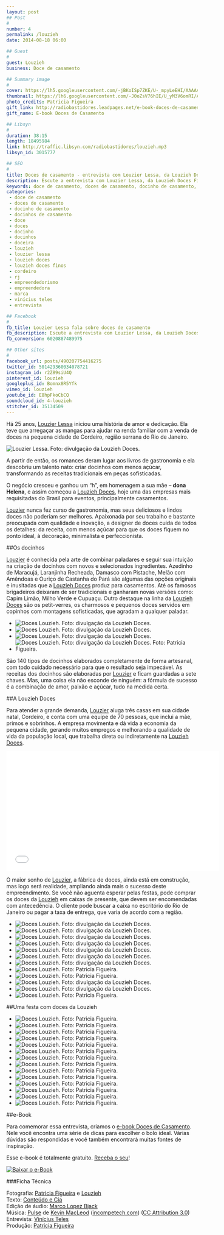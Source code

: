 ```yaml
---
layout: post
## Post
#
number: 4
permalink: /louzieh
date: 2014-08-18 06:00

## Guest
#
guest: Louzieh
business: Doce de casamento

## Summary image
#
cover: https://lh5.googleusercontent.com/-jBKoISp7ZKE/U-_mpyLeEHI/AAAAAAAAAYs/INpjtiwCN3Q/s800/weddingday_louzieh-doces-finos_04-reduzida.jpg
thumbnail: https://lh6.googleusercontent.com/-J0oZsV76hIE/U_yM3V6omRI/AAAAAAAAAoo/U_kr8dOLVxU/s800/instagram-post.jpg
photo_credits: Patricia Figueira
gift_link: http://radiobastidores.leadpages.net/e-book-doces-de-casamento/
gift_name: E-book Doces de Casamento

## Libsyn
#
duration: 38:15
length: 18495984
link: http://traffic.libsyn.com/radiobastidores/louzieh.mp3
libsyn_id: 3015777

## SEO
#
title: Doces de casamento - entrevista com Louzier Lessa, da Louzieh Doces Finos
description: Escute a entrevista com Louzier Lessa, da Louzieh Doces Finos, que faz alguns dos melhores doces de casamento do Brasil.
keywords: doce de casamento, doces de casamento, docinho de casamento, docinhos de casamento, doce, doces, docinho, docinhos, doceira, louzieh, louzier lessa, louzieh doces, louzieh doces finos, cordeiro, rj, empreendedorismo, empreendedora, marca, vinícius teles, entrevista
categories:
 - doce de casamento
 - doces de casamento
 - docinho de casamento
 - docinhos de casamento
 - doce
 - doces
 - docinho
 - docinhos
 - doceira
 - louzieh
 - louzier lessa
 - louzieh doces
 - louzieh doces finos
 - cordeiro
 - rj
 - empreendedorismo
 - empreendedora
 - marca
 - vinícius teles
 - entrevista

## Facebook
#
fb_title: Louzier Lessa fala sobre doces de casamento
fb_description: Escute a entrevista com Louzier Lessa, da Louzieh Doces, sobre docinhos de casamento.
fb_conversion: 6020887489975

## Other sites
#
facebook_url: posts/490207754416275
twitter_id: 501429360034078721
instagram_id: r2Z89siU4Q
pinterest_id: louzieh
googleplus_id: Bomnx8R5Yfk
vimeo_id: louzieh
youtube_id: E8hpFkoCbCQ
soundcloud_id: 4-louzieh
stitcher_id: 35134509
---
```

Há 25 anos, [Louzier Lessa][qs] iniciou uma história de amor e dedicação. Ela teve que arregaçar as mangas para ajudar na renda familiar com a venda de doces na pequena cidade de Cordeiro, região serrana do Rio de Janeiro.

![][fl]

A partir de então, os romances deram lugar aos livros de gastronomia e ela descobriu um talento nato: criar docinhos com menos açúcar, transformando as receitas tradicionais em peças sofisticadas.

O negócio cresceu e ganhou um “h”, em homenagem a sua mãe – **dona Helena**, e assim começou a [Louzieh Doces][ld], hoje uma das empresas mais requisitadas do Brasil para eventos, principalmente casamentos.

[Louzier][qs] nunca fez curso de gastronomia, mas seus deliciosos e lindos doces não poderiam ser melhores. Apaixonada por seu trabalho e bastante preocupada com qualidade e inovação, a designer de doces cuida de todos os detalhes: da receita, com menos açúcar para que os doces fiquem no ponto ideal, à decoração, minimalista e perfeccionista.

##Os docinhos

[Louzier][qs] é conhecida pela arte de combinar paladares e seguir sua intuição na criação de docinhos com novos e selecionados ingredientes.
Azedinho de Maracujá, Laranjinha Recheada, Damasco com Pistache, Melão com Amêndoas e Ouriço de Castanha do Pará são algumas das opções originais e inusitadas que a [Louzieh Doces][ld] produz para casamentos. Até os famosos brigadeiros deixaram de ser tradicionais e ganharam novas versões como: Capim Limão, Milho Verde e Cupuaçu. Outro destaque na linha da [Louzieh Doces][ld] são os petit-verres, os charmosos e pequenos doces servidos em copinhos com montagens sofisticadas, que agradam a qualquer paladar.

* ![][f01]
* ![][f02]
* ![][f03]
* ![][f04]

São 140 tipos de docinhos elaborados completamente de forma artesanal, com todo cuidado necessário para que o resultado seja impecável.
As receitas dos docinhos são elaboradas por [Louzier][qs] e ficam guardadas a sete chaves. Mas, uma coisa ela não esconde de ninguém: a fórmula de sucesso é a combinação de amor, paixão e açúcar, tudo na medida certa.

##A Louzieh Doces

Para atender a grande demanda, [Louzier][qs] aluga três casas em sua cidade natal, Cordeiro, e conta com uma equipe de 70 pessoas, que inclui a mãe, primos e sobrinhos. A empresa movimenta e dá vida a economia da pequena cidade, gerando muitos empregos e melhorando a qualidade de vida da população local, que trabalha direta ou indiretamente na [Louzieh Doces][ld].

<div class="video player">
  <iframe width="560" height="315" src="//www.youtube.com/embed/Eu0ZN8VOJww?list=PLTa2L6-zQyLKyDBmrbItJN75RD3jVmgtp" frameborder="0" allowfullscreen></iframe>
</div>

O maior sonho de [Louzier][qs], a fábrica de doces, ainda está em construção, mas logo será realidade, ampliando ainda mais o sucesso deste empreendimento.
Se você não aguenta esperar pelas festas, pode comprar os doces da [Louzieh][ld] em caixas de presente, que devem ser encomendadas com antecedência. O cliente pode buscar a caixa no escritório do Rio de Janeiro ou pagar a taxa de entrega, que varia de acordo com a região. 

* ![][f05]
* ![][f06]
* ![][f07]
* ![][f08]
* ![][f09]
* ![][f10]
* ![][f11]
* ![][f12]
* ![][f13]
* ![][f14]
* ![][f15]
* ![][f16]

##Uma festa com doces da Louzieh 

* ![][f19]
* ![][f20]
* ![][f21]
* ![][f22]
* ![][f23]
* ![][f24]
* ![][f25]
* ![][f26]
* ![][f27]
* ![][f28]
* ![][f29]
* ![][f30]
* ![][f31]
* ![][f32]

##e-Book

Para comemorar essa entrevista, criamos o [e-book Doces de Casamento][ebook_link]. Nele você encontra uma série de dicas para escolher o bolo ideal. Várias dúvidas são respondidas e você também encontrará muitas fontes de inspiração. 

Esse e-book é totalmente gratuito. [Receba o seu][ebook_link]! 

[![][ebook]][ebook_link]

###Ficha Técnica

Fotografia: [Patricia Figueira][pf] e [Louzieh][ld]  
Texto: [Conteúdo e Cia][cia]  
Edição de áudio: [Marco Lopez Bjack][m]  
Música: [Pulse][pm] de [Kevin MacLeod][pm] ([incompetech.com][pm]) ([CC Attribution 3.0][CCA])  
Entrevista: [Vinícius Teles][v]  
Produção: [Patricia Figueira][pf]

[fl]: https://lh3.googleusercontent.com/-tJtbNxG6EDg/U-_fsKFfatI/AAAAAAAAAYc/vVEjQPshPVA/s400/02_05_2012_12_31_18_f2.jpg "Louzier Lessa. Foto: divulgação da Louzieh Doces."


[f01]: https://lh3.googleusercontent.com/-tZTU6FAo44Y/U-5l4xm5wNI/AAAAAAAAAV0/zmSybXXcqzw/s400/Petit%2520Verre%2520Mix%2520de%2520Frutas%2520-%2520CZ.JPG "Doces Louzieh. Foto: divulgação da Louzieh Doces."
[f02]: https://lh5.googleusercontent.com/-5SZUUoNZgAg/U-5lv-w_LiI/AAAAAAAAAVc/E-Dk2m8oJVk/s400/DSC03988.JPG "Doces Louzieh. Foto: divulgação da Louzieh Doces."
[f03]: https://lh3.googleusercontent.com/-jH68rVAQ4Is/U-5mKK-0r-I/AAAAAAAAAWo/SsFW6wJybHk/s400/weddingday_louzieh-doces-finos_13.jpg "Doces Louzieh. Foto: divulgação da Louzieh Doces."
[f04]: https://lh6.googleusercontent.com/-kUGCDD6qkYo/U-5mrGfHeII/AAAAAAAAAX0/3ckag6OeK8Q/s400/doces%2520finos.jpg "Doces Louzieh. Foto: divulgação da Louzieh Doces. Foto: Patricia Figueira."


[f05]: https://lh4.googleusercontent.com/-BjOqOY_lwcc/U-5mhfoAPWI/AAAAAAAAAXU/uYKGEojcfB8/s400/casamento%2520Louzieh14.jpg "Doces Louzieh. Foto: divulgação da Louzieh Doces."
[f06]: https://lh6.googleusercontent.com/-hty0j-7DVMY/U_AJCjvfP9I/AAAAAAAAAZI/qEWKNvlMfoU/s400/Bolsinhas-de-Grife.jpg "Doces Louzieh. Foto: divulgação da Louzieh Doces."
[f07]: https://lh5.googleusercontent.com/-pxMhqvHjIlo/U_AJClPu9vI/AAAAAAAAAZM/nEUjMlLHgMY/s400/DSC04014.jpg "Doces Louzieh. Foto: divulgação da Louzieh Doces."
[f08]: https://lh5.googleusercontent.com/-ifXBsiU3ozI/U_AJCmOqxCI/AAAAAAAAAZE/QrCicL5SfPs/s400/Flor-de-Coco.jpg "Doces Louzieh. Foto: divulgação da Louzieh Doces."
[f09]: https://lh6.googleusercontent.com/-RpFngxMD1I0/U_AJE0JK1bI/AAAAAAAAAZo/LakMABAZCfc/s400/Linha-Animal-Print.jpg "Doces Louzieh. Foto: divulgação da Louzieh Doces."
[f10]: https://lh6.googleusercontent.com/-QMjFR7U_9vA/U_AJFKnJfVI/AAAAAAAAAZs/JgpVxINGvUk/s400/Pitanguinha.jpg "Doces Louzieh. Foto: divulgação da Louzieh Doces."
[f11]: https://lh3.googleusercontent.com/-WDn_tWMkbBI/U_AJFGoK89I/AAAAAAAAAZc/_4uzvuXglKY/s400/Tartelete-de-Papaia-com-Cassis.jpg "Doces Louzieh. Foto: divulgação da Louzieh Doces."
[f12]: https://lh4.googleusercontent.com/-ULbsLavcVDs/U_AJF_YAgTI/AAAAAAAAAZw/GIwPG3Oa-yI/s400/weddingday_louzieh-doces-finos_03.jpg "Doces Louzieh. Foto: Patricia Figueira."
[f13]: https://lh3.googleusercontent.com/-qlRqbDjubOE/U_AJF49jgaI/AAAAAAAAAZ0/1urHju7YSHs/s400/weddingday_louzieh-doces-finos_06.jpg "Doces Louzieh. Foto: Patricia Figueira."
[f14]: https://lh6.googleusercontent.com/-7HK7nGAjcEc/U-5mfRGiwSI/AAAAAAAAAXM/ARHryOFSWS4/s400/casamento%2520Louzieh11.jpg "Doces Louzieh. Foto: divulgação da Louzieh Doces."
[f15]: https://lh5.googleusercontent.com/-WQJhB3tmm58/U-5mMdA5uuI/AAAAAAAAAWw/vYQMKTkEmhI/s400/Brigadeiro%2520com%2520came%25CC%2581lias%2520mini%2520naked%2520cake%2520mini%2520bolo%2520chocolate.jpg "Doces Louzieh. Foto: divulgação da Louzieh Doces."
[f16]: https://lh3.googleusercontent.com/-OARNEzadHjY/U_ALTeWJALI/AAAAAAAAAaI/wrCr2EGIlOc/s400/weddingday_louzieh-doces-finos_10.jpg "Doces Louzieh. Foto: Patricia Figueira."

[f19]: https://lh3.googleusercontent.com/-k0iPhL8gBA0/U_GFTztKt5I/AAAAAAAAAcI/YnhYaTJzT7s/s400/portobello_0200_0194.jpg "Doces Louzieh. Foto: Patricia Figueira."
[f20]: https://lh3.googleusercontent.com/-IF8FEX_jO3Q/U_GFSBi1KCI/AAAAAAAAAbc/80dFiRcVrdY/s400/portobello_0186.jpg "Doces Louzieh. Foto: Patricia Figueira."
[f21]: https://lh3.googleusercontent.com/-5k-QANZw_qY/U_GFSRsMX0I/AAAAAAAAAbo/5IrXsm-bw_I/s400/portobello_0187.jpg "Doces Louzieh. Foto: Patricia Figueira."
[f22]: https://lh5.googleusercontent.com/-3RJ8JAi2AwE/U_GFSahOgGI/AAAAAAAAAbg/9mg25bZv35w/s400/portobello_0188.jpg "Doces Louzieh. Foto: Patricia Figueira."
[f23]: https://lh6.googleusercontent.com/-dEUhLD_Ebj4/U_GFTETM_xI/AAAAAAAAAb4/pyaTIe7bNR4/s400/portobello_0195.jpg "Doces Louzieh. Foto: Patricia Figueira."
[f24]: https://lh5.googleusercontent.com/-Ndrp534NiFs/U_GFTaOiNyI/AAAAAAAAAcA/YKC4RRFMQnM/s400/portobello_0196.jpg "Doces Louzieh. Foto: Patricia Figueira."
[f25]: https://lh4.googleusercontent.com/-NGJMdrRdD8c/U_GFUIwShgI/AAAAAAAAAcQ/zzgAlhSJiPI/s400/portobello_0202.jpg "Doces Louzieh. Foto: Patricia Figueira."
[f26]: https://lh6.googleusercontent.com/-sK-wJXUSH8w/U_GFUSQrTvI/AAAAAAAAAcc/4ILJSuXZHM4/s400/portobello_0203.jpg "Doces Louzieh. Foto: Patricia Figueira."
[f27]: https://lh5.googleusercontent.com/-IS8j4LrWFBg/U_GFUvDZkCI/AAAAAAAAAcw/AnrTFlMg7PQ/s400/portobello_0204.jpg "Doces Louzieh. Foto: Patricia Figueira."
[f28]: https://lh4.googleusercontent.com/-Vi-zhAN4GKY/U_GFU72nGrI/AAAAAAAAAdM/3dF2Crn1qio/s400/portobello_0206.jpg "Doces Louzieh. Foto: Patricia Figueira."
[f29]: https://lh6.googleusercontent.com/-0AdfOnVVLas/U_GFVLIcUVI/AAAAAAAAAcg/674s8ya-UUA/s400/portobello_0207.jpg "Doces Louzieh. Foto: Patricia Figueira."
[f30]: https://lh3.googleusercontent.com/-SR79R7OPIaw/U_GFXSMEMMI/AAAAAAAAAdA/rnveCypuowc/s400/portobello_0209.jpg "Doces Louzieh. Foto: Patricia Figueira."
[f31]: https://lh6.googleusercontent.com/-2J4vtqFFgG4/U_GFXg_CcgI/AAAAAAAAAc8/MLfZwTC8Gv8/s400/portobello_0210.jpg "Doces Louzieh. Foto: Patricia Figueira."
[f32]: https://lh6.googleusercontent.com/-HwFCYZTC_d0/U_GFX2ytOHI/AAAAAAAAAdE/bGdbpNIO3Qs/s400/portobello_0211.jpg "Doces Louzieh. Foto: Patricia Figueira."

[qs]: http://www.louziehdoces.com.br/quem-somos/
[ld]: http://www.louziehdoces.com.br

[ebook]:      https://lh5.googleusercontent.com/-gtQAPAAP3sE/U_GNOVz-q9I/AAAAAAAAAdc/9vylsykeAO8/s800/Livro3D%2520ebook%2520Add%2520Facebook%2520Louzieh.jpg "Baixar o e-Book"
[ebook_link]: https://radiobastidores.leadpages.net/e-book-doces-de-casamento/



[m]: https://www.facebook.com/MarcoLopezOficial
[v]: http://www.viniciusteles.com.br
[cia]: http://conteudoecia.com.br/html
[pf]: http://www.patriciafigueira.com.br
[CCA]: http://creativecommons.org/licenses/by/3.0/
[pm]: http://incompetech.com/music/royalty-free/index.html?isrc=USUAN1100102
